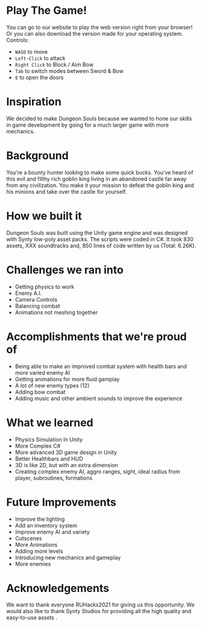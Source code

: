 # Play The Game!
You can go to our website to play the web version right from your browser! Or you can also download the version made for your operating system.
Controls:
* `WASD` to move
* `Left-Click` to attack
* `Right Click` to Block / Aim Bow
* `Tab` to switch modes between Sword & Bow
* `E` to open the doors
# Inspiration
We decided to make Dungeon Souls because we wanted to hone our skills in game development by going for a much larger game with more mechanics.

# Background
You're a bounty hunter looking to make some quick bucks. You've heard of this evil and filthy rich goblin king living in an abandoned castle far away from any civilization. You make it your mission to defeat the goblin king and his minions and take over the castle for yourself.

# How we built it
Dungeon Souls was built using the Unity game engine and was designed with Synty low-poly asset packs. The scripts were coded in C#. It took 830 assets, XXX soundtracks and, 850 lines of code written by us (Total: 6.26K).

# Challenges we ran into
* Getting physics to work
* Enemy A.I.
* Camera Controls
* Balancing combat
* Animations not meshing together

# Accomplishments that we're proud of
* Being able to make an improved combat system with health bars and more varied enemy AI
* Getting animations for more fluid gamplay
* A lot of new enemy types (12)
* Adding bow combat
* Adding music and other ambient sounds to improve the experience

# What we learned
* Physics Simulation In Unity
* More Complex C#
* More advanced 3D game design in Unity
* Better Healthbars and HUD
* 3D is like 2D, but with an extra dimension
* Creating complex enemy AI, aggro ranges, sight, ideal radius from player, subroutines, formations

# Future Improvements
* Improve the lighting
* Add an inventory system
* Improve enemy AI and variety
* Cutscenes
* More Animations
* Adding more levels
* Introducing new mechanics and gameplay
* More enemies

# Acknowledgements
We want to thank everyone RUHacks2021 for giving us this opportunity. We would also like to thank Synty Studios for providing all the high quality and easy-to-use assets .
